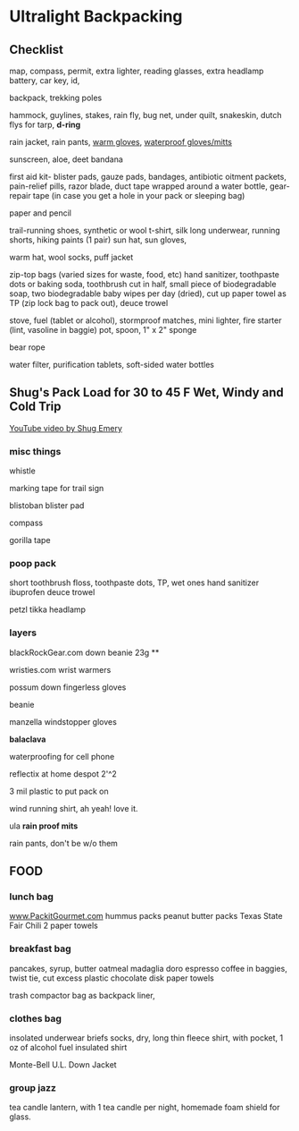 # Ultralight Backpacking 

## Checklist

map, compass, permit, extra lighter, reading glasses, extra headlamp battery, car key, id, 

backpack, trekking poles

hammock, guylines, stakes, rain fly, bug net, under quilt, snakeskin, dutch flys for tarp, **d-ring** 

rain jacket, rain pants, [warm gloves](https://www.rei.com/product/136766/rei-co-op-polartec-power-stretch-gloves), [waterproof gloves/mitts](https://www.rei.com/product/136770/rei-co-op-minimalist-gtx-mittens)

sunscreen, aloe, deet
bandana

first aid kit- 
blister pads, gauze pads, bandages, 
antibiotic oitment packets, pain-relief pills, 
razor blade, duct tape wrapped around a water bottle, 
gear-repair tape (in case you get a hole in your pack or sleeping bag)

paper and pencil

trail-running shoes, 
synthetic or wool t-shirt, 
silk long underwear,
running shorts,
hiking paints (1 pair)
sun hat,
sun gloves,

warm hat, wool socks, puff jacket

zip-top bags (varied sizes for waste, food, etc)
hand sanitizer, 
toothpaste dots or baking soda, 
toothbrush cut in half, 
small piece of biodegradable soap, 
two biodegradable baby wipes per day (dried), 
cut up paper towel as TP (zip lock bag to pack out),
deuce trowel


stove, fuel (tablet or alcohol), stormproof matches, mini lighter, fire starter (lint, vasoline in baggie) pot, spoon, 1" x 2" sponge

bear rope

water filter, purification tablets,
soft-sided water bottles


## Shug's Pack Load for 30 to 45 F Wet, Windy and Cold Trip

[YouTube video by Shug Emery](https://youtu.be/jTG38sxvKTo)

### misc things

whistle

marking tape for trail sign

blistoban blister pad

compass

gorilla tape

### poop pack
short toothbrush
floss,
toothpaste dots,
TP,
wet ones
hand sanitizer
ibuprofen
deuce trowel

petzl tikka headlamp

### layers

blackRockGear.com down beanie 23g **

wristies.com wrist warmers

possum down fingerless gloves

beanie

manzella windstopper gloves

**balaclava**

waterproofing for cell phone

reflectix at home despot 2'^2

3 mil plastic to put pack on

wind running shirt, ah yeah! love it.

ula **rain proof mits**

rain pants, don't be w/o them

## FOOD


### lunch bag
www.PackitGourmet.com
  hummus packs
  peanut butter packs
  Texas State Fair Chili
  2 paper towels
  

### breakfast bag
pancakes, syrup, butter
oatmeal
madaglia doro espresso coffee in baggies, twist tie, cut excess plastic
chocolate disk
paper towels

trash compactor bag as backpack liner,

### clothes bag
insolated underwear
briefs
socks, dry, long
thin fleece shirt, with pocket, 1 oz of alcohol fuel
insulated shirt

Monte-Bell U.L. Down Jacket

### group jazz
tea candle lantern, with 1 tea candle per night, homemade foam shield for glass.







